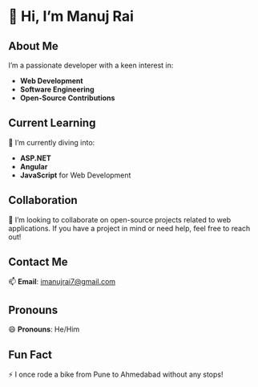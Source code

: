 # 👋 Hi, I’m Manuj Rai

## About Me
I’m a passionate developer with a keen interest in:
- **Web Development**
- **Software Engineering**
- **Open-Source Contributions**

## Current Learning
🌱 I’m currently diving into:
- **ASP.NET**
- **Angular**
- **JavaScript** for Web Development

## Collaboration
💞 I’m looking to collaborate on open-source projects related to web applications. If you have a project in mind or need help, feel free to reach out!

## Contact Me
📫 **Email**: [imanujrai7@gmail.com](mailto:imanujrai7@gmail.com)

## Pronouns
😄 **Pronouns**: He/Him

## Fun Fact
⚡ I once rode a bike from Pune to Ahmedabad without any stops!

